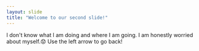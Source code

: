 ```yaml
---
layout: slide
title: "Welcome to our second slide!"
---
```

I don't know what I am doing and where I am going. I am honestly worried about myself.😟
Use the left arrow to go back!
